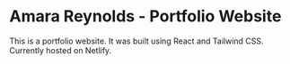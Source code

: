 # Amara Reynolds - Portfolio Website

This is a portfolio website. It was built using React and Tailwind CSS. Currently hosted on Netlify.